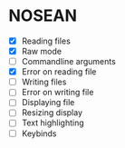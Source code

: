 # NOSEAN
- [X] Reading files
- [X] Raw mode
- [ ] Commandline arguments
- [X] Error on reading file
- [ ] Writing files
- [ ] Error on writing file
- [ ] Displaying file
- [ ] Resizing display
- [ ] Text highlighting
- [ ] Keybinds
